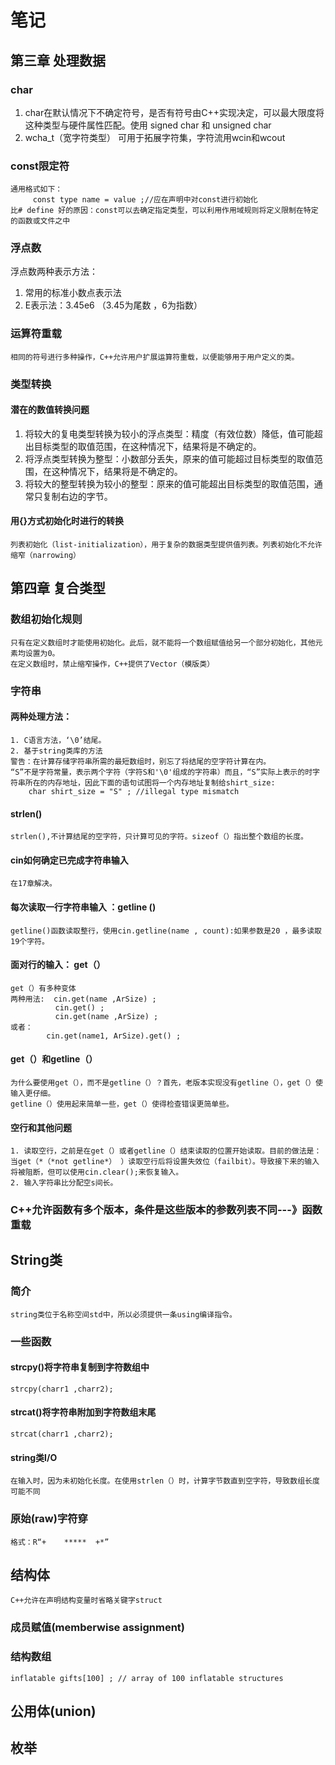 # 笔记
## 第三章 处理数据
### char
1. char在默认情况下不确定符号，是否有符号由C++实现决定，可以最大限度将 这种类型与硬件属性匹配。使用 signed char 和 unsigned char
2. wcha_t（宽字符类型） 可用于拓展字符集，字符流用wcin和wcout

### const限定符
    通用格式如下：
         const type name = value ;//应在声明中对const进行初始化
    比# define 好的原因：const可以去确定指定类型，可以利用作用域规则将定义限制在特定的函数或文件之中
### 浮点数
浮点数两种表示方法：
1. 常用的标准小数点表示法
2. E表示法：3.45e6 （3.45为尾数 ，6为指数）
### 运算符重载
    相同的符号进行多种操作，C++允许用户扩展运算符重载，以便能够用于用户定义的类。
### 类型转换
#### 潜在的数值转换问题
1. 将较大的复电类型转换为较小的浮点类型：精度（有效位数）降低，值可能超出目标类型的取值范围，在这种情况下，结果将是不确定的。
2. 将浮点类型转换为整型：小数部分丢失，原来的值可能超过目标类型的取值范围，在这种情况下，结果将是不确定的。
3. 将较大的整型转换为较小的整型：原来的值可能超出目标类型的取值范围，通常只复制右边的字节。
#### 用{}方式初始化时进行的转换
    列表初始化（list-initialization），用于复杂的数据类型提供值列表。列表初始化不允许缩窄（narrowing）

## 第四章 复合类型
### 数组初始化规则
    只有在定义数组时才能使用初始化。此后，就不能将一个数组赋值给另一个部分初始化，其他元素均设置为0。
    在定义数组时，禁止缩窄操作，C++提供了Vector（模版类）
### 字符串
#### 两种处理方法：
    1. C语言方法，‘\0’结尾。
    2. 基于string类库的方法
    警告：在计算存储字符串所需的最短数组时，别忘了将结尾的空字符计算在内。
    “S”不是字符常量，表示两个字符（字符S和'\0'组成的字符串）而且，“S”实际上表示的时字符串所在的内存地址，因此下面的语句试图将一个内存地址复制给shirt_size:
        char shirt_size = "S" ; //illegal type mismatch
#### strlen()
    strlen(),不计算结尾的空字符，只计算可见的字符。sizeof（）指出整个数组的长度。
#### cin如何确定已完成字符串输入
    在17章解决。
#### 每次读取一行字符串输入 ：getline ()
    getline()函数读取整行，使用cin.getline(name , count):如果参数是20 ，最多读取19个字符。
#### 面对行的输入： get（）
    get（）有多种变体
    两种用法:  cin.get(name ,ArSize) ;
              cin.get() ;
              cin.get(name ,ArSize) ;
    或者：
            cin.get(name1, ArSize).get() ;
#### get（）和getline（）
    为什么要使用get（），而不是getline（）？首先，老版本实现没有getline（），get（）使输入更仔细。
    getline（）使用起来简单一些，get（）使得检查错误更简单些。
#### 空行和其他问题
    1. 读取空行，之前是在get（）或者getline（）结束读取的位置开始读取。目前的做法是：当get（*（*not getline*） ）读取空行后将设置失效位（failbit）。导致接下来的输入将被阻断，但可以使用cin.clear();来恢复输入。
    2. 输入字符串比分配空s间长。

### C++允许函数有多个版本，条件是这些版本的参数列表不同---》函数重载

## String类
### 简介
    string类位于名称空间std中，所以必须提供一条using编译指令。
### 一些函数
#### strcpy()将字符串复制到字符数组中
    strcpy(charr1 ,charr2);
#### strcat()将字符串附加到字符数组末尾
    strcat(charr1 ,charr2);
#### string类I/O
    在输入时，因为未初始化长度。在使用strlen（）时，计算字节数直到空字符，导致数组长度可能不同
### 原始(raw)字符穿
    格式：R“+    *****  +*”

## 结构体
    C++允许在声明结构变量时省略关键字struct
### 成员赋值(memberwise assignment)
### 结构数组
    inflatable gifts[100] ; // array of 100 inflatable structures 

## 公用体(union)
## 枚举


        


    
